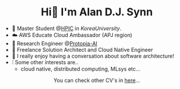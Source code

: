 <!-- ![](https://github.com/alansynn/alansynn/blob/main/banner.jpeg) -->

<h1 align="center">Hi👋 I'm Alan D.J. Synn</h1>

- :lab_coat: Master Student @[HPIC](https://hpic.korea.ac.kr) in *KoreaUniversity*.
- :cloud: AWS Educate Cloud Ambassador (APJ region)
- 🚀 Research Engineer @[Protopia-AI](https://github.com/protopia-ai)
- 📖 Freelance Solution Architect and Cloud Native Engineer
- :speech_balloon: I really enjoy having a conversation about software architecture!
- :grey_exclamation: Some other interests are..
  - cloud native, distributed computing, MLsys etc...

<p align="center">You can check other CV's in <a href="https://alansynn.com" target="blank">here</a>...</p>

<!-- <img align="center" src="https://github-readme-stats.vercel.app/api?username=alansynn&show_icons=true&count_private=true" alt="alansynn" width="50%"/></p> -->

<!-- ### Blogs posts -->
<!-- BLOG-POST-LIST:START -->
<!-- BLOG-POST-LIST:END -->
